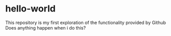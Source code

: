 # hello-world
This repository is my first exploration of the functionality provided by Github
Does anything happen when i do this?
